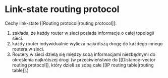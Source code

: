 # Link-state routing protocol
Cechy link-state [[Routing protocol|routing protocol]]:
1. zakłada, że każdy router w sieci posiada informacje o całej topologii sieci. 
2. każdy router indywidualnie wylicza najkrótszą drogę do każdego innego routera w sieci.
3. Routery w sieci dzielą się między sobą informacjami niezbędnymi do określenia najkrótszej drogi (w przeciwieństwie do [[Distance-vector routing protocol]], który dzieli ze sobą całe [[IP routing table|routing table]].)  